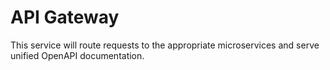 # API Gateway

This service will route requests to the appropriate microservices and serve unified OpenAPI documentation.
